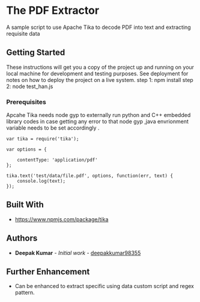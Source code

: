 # The PDF Extractor

A sample script to use Apache Tika to decode PDF into text and extracting requisite data  

## Getting Started

These instructions will get you a copy of the project up and running on your local machine for development and testing purposes. See deployment for notes on how to deploy the project on a live system.
step 1: npm install 
step 2: node test_han.js

### Prerequisites

Apcahe Tika needs node gyp to externally run python and C++ embedded library codes in case getting any error to that node gyp ,java envrionment variable needs to be set accordingly .

```
var tika = require('tika');
 
var options = {
 
    contentType: 'application/pdf'
};
 
tika.text('test/data/file.pdf', options, function(err, text) {
    console.log(text);
});

```

## Built With

* https://www.npmjs.com/package/tika


## Authors

* **Deepak Kumar** - *Initial work* - [deepakkumar98355](https://github.com/deepakkumar98355)


## Further Enhancement

* Can be enhanced to extract specific using data custom script and regex pattern.



